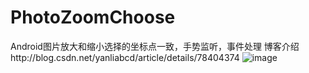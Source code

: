 # PhotoZoomChoose
Android图片放大和缩小选择的坐标点一致，手势监听，事件处理
博客介绍http://blog.csdn.net/yanliabcd/article/details/78404374
![image](https://github.com/604982372/PhotoZoomChoose/blob/master/11301.gif?raw=true)
